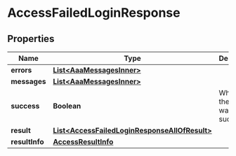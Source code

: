 

# AccessFailedLoginResponse


## Properties

| Name | Type | Description | Notes |
|------------ | ------------- | ------------- | -------------|
|**errors** | [**List&lt;AaaMessagesInner&gt;**](AaaMessagesInner.md) |  |  |
|**messages** | [**List&lt;AaaMessagesInner&gt;**](AaaMessagesInner.md) |  |  |
|**success** | **Boolean** | Whether the API call was successful |  |
|**result** | [**List&lt;AccessFailedLoginResponseAllOfResult&gt;**](AccessFailedLoginResponseAllOfResult.md) |  |  [optional] |
|**resultInfo** | [**AccessResultInfo**](AccessResultInfo.md) |  |  [optional] |



